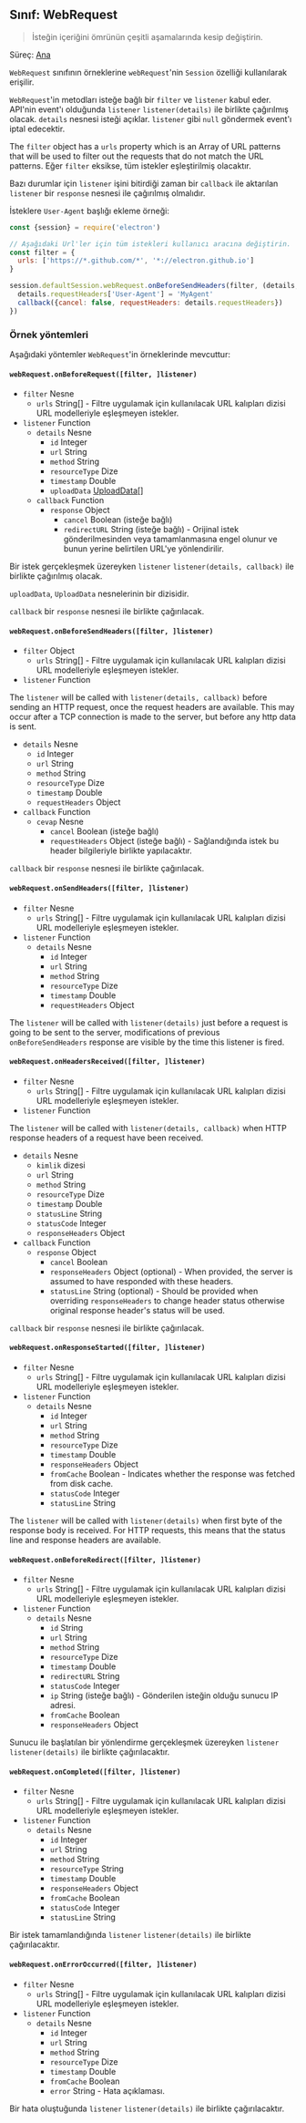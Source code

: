## Sınıf: WebRequest

> İsteğin içeriğini ömrünün çeşitli aşamalarında kesip değiştirin.

Süreç: [Ana](../glossary.md#main-process)

`WebRequest` sınıfının örneklerine `webRequest`'nin `Session` özelliği kullanılarak erişilir.

`WebRequest`'in metodları isteğe bağlı bir `filter` ve `listener` kabul eder. API'nin event'ı olduğunda `listener` `listener(details)` ile birlikte çağırılmış olacak. `details` nesnesi isteği açıklar. `listener` gibi `null` göndermek event'ı iptal edecektir.

The `filter` object has a `urls` property which is an Array of URL patterns that will be used to filter out the requests that do not match the URL patterns. Eğer `filter` eksikse, tüm istekler eşleştirilmiş olacaktır.

Bazı durumlar için `listener` işini bitirdiği zaman bir `callback` ile aktarılan `listener` bir `response` nesnesi ile çağırılmış olmalıdır.

İsteklere `User-Agent` başlığı ekleme örneği:

```javascript
const {session} = require('electron')

// Aşağıdaki Url'ler için tüm istekleri kullanıcı aracına değiştirin.
const filter = {
  urls: ['https://*.github.com/*', '*://electron.github.io']
}

session.defaultSession.webRequest.onBeforeSendHeaders(filter, (details, callback) => {
  details.requestHeaders['User-Agent'] = 'MyAgent'
  callback({cancel: false, requestHeaders: details.requestHeaders})
})
```

### Örnek yöntemleri

Aşağıdaki yöntemler `WebRequest`'in örneklerinde mevcuttur:

#### `webRequest.onBeforeRequest([filter, ]listener)`

* `filter` Nesne 
  * `urls` String[] - Filtre uygulamak için kullanılacak URL kalıpları dizisi URL modelleriyle eşleşmeyen istekler.
* `listener` Function 
  * `details` Nesne 
    * `id` Integer
    * `url` String
    * `method` String
    * `resourceType` Dize
    * `timestamp` Double
    * `uploadData` [UploadData[]](structures/upload-data.md)
  * `callback` Function 
    * `response` Object 
      * `cancel` Boolean (isteğe bağlı)
      * `redirectURL` String (isteğe bağlı) - Orijinal istek gönderilmesinden veya tamamlanmasına engel olunur ve bunun yerine belirtilen URL'ye yönlendirilir.

Bir istek gerçekleşmek üzereyken `listener` `listener(details, callback)` ile birlikte çağırılmış olacak.

`uploadData`, `UploadData` nesnelerinin bir dizisidir.

`callback` bir `response` nesnesi ile birlikte çağırılacak.

#### `webRequest.onBeforeSendHeaders([filter, ]listener)`

* `filter` Object 
  * `urls` String[] - Filtre uygulamak için kullanılacak URL kalıpları dizisi URL modelleriyle eşleşmeyen istekler.
* `listener` Function

The `listener` will be called with `listener(details, callback)` before sending an HTTP request, once the request headers are available. This may occur after a TCP connection is made to the server, but before any http data is sent.

* `details` Nesne 
  * `id` Integer
  * `url` String
  * `method` String
  * `resourceType` Dize
  * `timestamp` Double
  * `requestHeaders` Object
* `callback` Function 
  * `cevap` Nesne 
    * `cancel` Boolean (isteğe bağlı)
    * `requestHeaders` Object (isteğe bağlı) - Sağlandığında istek bu header bilgileriyle birlikte yapılacaktır.

`callback` bir `response` nesnesi ile birlikte çağırılacak.

#### `webRequest.onSendHeaders([filter, ]listener)`

* `filter` Nesne 
  * `urls` String[] - Filtre uygulamak için kullanılacak URL kalıpları dizisi URL modelleriyle eşleşmeyen istekler.
* `listener` Function 
  * `details` Nesne 
    * `id` Integer
    * `url` String
    * `method` String
    * `resourceType` Dize
    * `timestamp` Double
    * `requestHeaders` Object

The `listener` will be called with `listener(details)` just before a request is going to be sent to the server, modifications of previous `onBeforeSendHeaders` response are visible by the time this listener is fired.

#### `webRequest.onHeadersReceived([filter, ]listener)`

* `filter` Nesne 
  * `urls` String[] - Filtre uygulamak için kullanılacak URL kalıpları dizisi URL modelleriyle eşleşmeyen istekler.
* `listener` Function

The `listener` will be called with `listener(details, callback)` when HTTP response headers of a request have been received.

* `details` Nesne 
  * `kimlik` dizesi
  * `url` String
  * `method` String
  * `resourceType` Dize
  * `timestamp` Double
  * `statusLine` String
  * `statusCode` Integer
  * `responseHeaders` Object
* `callback` Function 
  * `response` Object 
    * `cancel` Boolean
    * `responseHeaders` Object (optional) - When provided, the server is assumed to have responded with these headers.
    * `statusLine` String (optional) - Should be provided when overriding `responseHeaders` to change header status otherwise original response header's status will be used.

`callback` bir `response` nesnesi ile birlikte çağırılacak.

#### `webRequest.onResponseStarted([filter, ]listener)`

* `filter` Nesne 
  * `urls` String[] - Filtre uygulamak için kullanılacak URL kalıpları dizisi URL modelleriyle eşleşmeyen istekler.
* `listener` Function 
  * `details` Nesne 
    * `id` Integer
    * `url` String
    * `method` String
    * `resourceType` Dize
    * `timestamp` Double
    * `responseHeaders` Object
    * `fromCache` Boolean - Indicates whether the response was fetched from disk cache.
    * `statusCode` Integer
    * `statusLine` String

The `listener` will be called with `listener(details)` when first byte of the response body is received. For HTTP requests, this means that the status line and response headers are available.

#### `webRequest.onBeforeRedirect([filter, ]listener)`

* `filter` Nesne 
  * `urls` String[] - Filtre uygulamak için kullanılacak URL kalıpları dizisi URL modelleriyle eşleşmeyen istekler.
* `listener` Function 
  * `details` Nesne 
    * `id` String
    * `url` String
    * `method` String
    * `resourceType` Dize
    * `timestamp` Double
    * `redirectURL` String
    * `statusCode` Integer
    * `ip` String (isteğe bağlı) - Gönderilen isteğin olduğu sunucu IP adresi.
    * `fromCache` Boolean
    * `responseHeaders` Object

Sunucu ile başlatılan bir yönlendirme gerçekleşmek üzereyken `listener` `listener(details)` ile birlikte çağırılacaktır.

#### `webRequest.onCompleted([filter, ]listener)`

* `filter` Nesne 
  * `urls` String[] - Filtre uygulamak için kullanılacak URL kalıpları dizisi URL modelleriyle eşleşmeyen istekler.
* `listener` Function 
  * `details` Nesne 
    * `id` Integer
    * `url` String
    * `method` String
    * `resourceType` String
    * `timestamp` Double
    * `responseHeaders` Object
    * `fromCache` Boolean
    * `statusCode` Integer
    * `statusLine` String

Bir istek tamamlandığında `listener` `listener(details)` ile birlikte çağırılacaktır.

#### `webRequest.onErrorOccurred([filter, ]listener)`

* `filter` Nesne 
  * `urls` String[] - Filtre uygulamak için kullanılacak URL kalıpları dizisi URL modelleriyle eşleşmeyen istekler.
* `listener` Function 
  * `details` Nesne 
    * `id` Integer
    * `url` String
    * `method` String
    * `resourceType` Dize
    * `timestamp` Double
    * `fromCache` Boolean
    * `error` String - Hata açıklaması.

Bir hata oluştuğunda `listener` `listener(details)` ile birlikte çağırılacaktır.